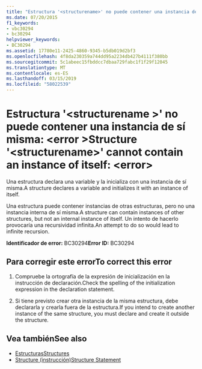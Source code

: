 ```yaml
---
title: "Estructura '<structurename>' no puede contener una instancia de sí misma: <error>"
ms.date: 07/20/2015
f1_keywords:
- vbc30294
- bc30294
helpviewer_keywords:
- BC30294
ms.assetid: 17780e11-2425-4860-9345-b5db019d2bf3
ms.openlocfilehash: 4f8da230359a744dd95a2234db427b4111f380bb
ms.sourcegitcommit: 5c1abeec15fbddcc7dbaa729fabc1f1f29f12045
ms.translationtype: MT
ms.contentlocale: es-ES
ms.lasthandoff: 03/15/2019
ms.locfileid: "58022539"
---
```

# <a name="structure-structurename-cannot-contain-an-instance-of-itself-error"></a><span data-ttu-id="836bc-102">Estructura '\<structurename >' no puede contener una instancia de sí misma: \<error ></span><span class="sxs-lookup"><span data-stu-id="836bc-102">Structure '\<structurename>' cannot contain an instance of itself: \<error></span></span>
<span data-ttu-id="836bc-103">Una estructura declara una variable y la inicializa con una instancia de sí misma.</span><span class="sxs-lookup"><span data-stu-id="836bc-103">A structure declares a variable and initializes it with an instance of itself.</span></span>  
  
 <span data-ttu-id="836bc-104">Una estructura puede contener instancias de otras estructuras, pero no una instancia interna de sí misma.</span><span class="sxs-lookup"><span data-stu-id="836bc-104">A structure can contain instances of other structures, but not an internal instance of itself.</span></span> <span data-ttu-id="836bc-105">Un intento de hacerlo provocaría una recursividad infinita.</span><span class="sxs-lookup"><span data-stu-id="836bc-105">An attempt to do so would lead to infinite recursion.</span></span>  
  
 <span data-ttu-id="836bc-106">**Identificador de error:** BC30294</span><span class="sxs-lookup"><span data-stu-id="836bc-106">**Error ID:** BC30294</span></span>  
  
## <a name="to-correct-this-error"></a><span data-ttu-id="836bc-107">Para corregir este error</span><span class="sxs-lookup"><span data-stu-id="836bc-107">To correct this error</span></span>  
  
1.  <span data-ttu-id="836bc-108">Compruebe la ortografía de la expresión de inicialización en la instrucción de declaración.</span><span class="sxs-lookup"><span data-stu-id="836bc-108">Check the spelling of the initialization expression in the declaration statement.</span></span>  
  
2.  <span data-ttu-id="836bc-109">Si tiene previsto crear otra instancia de la misma estructura, debe declararla y crearla fuera de la estructura.</span><span class="sxs-lookup"><span data-stu-id="836bc-109">If you intend to create another instance of the same structure, you must declare and create it outside the structure.</span></span>  
  
## <a name="see-also"></a><span data-ttu-id="836bc-110">Vea también</span><span class="sxs-lookup"><span data-stu-id="836bc-110">See also</span></span>

- [<span data-ttu-id="836bc-111">Estructuras</span><span class="sxs-lookup"><span data-stu-id="836bc-111">Structures</span></span>](../../visual-basic/programming-guide/language-features/data-types/structures.md)
- [<span data-ttu-id="836bc-112">Structure (instrucción)</span><span class="sxs-lookup"><span data-stu-id="836bc-112">Structure Statement</span></span>](../../visual-basic/language-reference/statements/structure-statement.md)
